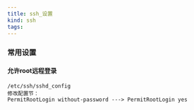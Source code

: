 ```yaml
---
title: ssh_设置
kind: ssh
tags:
---
```


### 常用设置

#### 允许root远程登录

    /etc/ssh/sshd_config
    修改配置节：
    PermitRootLogin without-password ---> PermitRootLogin yes
